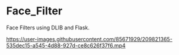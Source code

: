 # Face_Filter
Face Filters using DLIB and Flask.



https://user-images.githubusercontent.com/85671929/209821365-535dec15-a545-4d88-927d-ce8c626f37f6.mp4

